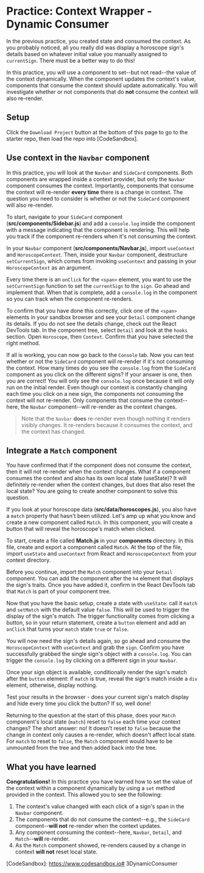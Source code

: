 # Practice: Context Wrapper - Dynamic Consumer

In the previous practice, you created state and consumed the context. As you
probably noticed, all you really did was display a horoscope sign's details
based on whatever initial value you manually assigned to `currentSign`. There
must be a better way to do this!

In this practice, you will use a component to set--but not read--the value of
the context dynamically. When the component updates the context's value,
components that consume the context should update automatically. You will
investigate whether or not components that do **not** consume the context will
also re-render.

## Setup

Click the `Download Project` button at the bottom of this page to go to the
starter repo, then load the repo into [CodeSandbox].

## Use context in the `Navbar` component

In this practice, you will look at the `Navbar` and `SideCard` components. Both
components are wrapped inside a context provider, but only the `Navbar`
component consumes the context. Importantly, components that consume the context
will re-render **every time** there is a change in context. The question you
need to consider is whether or not the `SideCard` component will also re-render.

To start, navigate to your `SideCard` component (__src/components/Sidebar.js__)
and add a `console.log` inside the component with a message indicating that the
component is rendering. This will help you track if the component re-renders
when it's not consuming the context.

In your `Navbar` component (__src/components/Navbar.js__), import `useContext`
and `HoroscopeContext`. Then, inside your `Navbar` component, destructure
`setCurrentSign`, which comes from invoking `useContext` and passing in your
`HoroscopeContext` as an argument.

Every time there is an `onClick` for the `<span>` element, you want to use the
`setCurrentSign` function to set the `currentSign` to the `sign`. Go ahead and
implement that. When that is complete, add a `console.log` in the component so
you can track when the component re-renders.

To confirm that you have done this correctly, click one of the `<span>` elements
in your sandbox browser and see your `Detail` component change its details. If
you do not see the details change, check out the React DevTools tab. In the
component tree, select `Detail` and look at the `hooks` section. Open
`Horoscope`, then `Context`. Confirm that you have selected the right method.

If all is working, you can now go back to the `Console` tab. Now you can test
whether or not the `SideCard` component will re-render if it's not consuming the
context. How many times do you see the `console.log` from the `SideCard`
component as you click on the different signs? If your answer is one, then you
are correct! You will only see the `console.log` once because it will only run
on the initial render. Even though our context is constantly changing each time
you click on a new sign, the components not consuming the context will not
re-render. Only components that consume the context--here, the `Navbar`
component--will re-render as the context changes.

> Note that the `Navbar` **does** re-render even though nothing it renders
> visibly changes. It re-renders because it consumes the context, and the
> context has changed.

## Integrate a `Match` component

You have confirmed that if the component does not consume the context, then it
will not re-render when the context changes. What if a component consumes
the context and also has its own local state (useState)? It will definitely
re-render when the context changes, but does that also reset the local state?
You are going to create another component to solve this question.

If you look at your horoscope data (__src/data/horoscopes.js__), you also have a
`match` property that hasn't been utilized. Let's amp up what you know and
create a new component called `Match`. In this component, you will create a
button that will reveal the horoscope's match when clicked.

To start, create a file called __Match.js__ in your __components__ directory. In
this file, create and export a component called `Match`. At the top of the
file, import `useState` and `useContext` from React and `HoroscopeContext` from
your context directory.

Before you continue, import the `Match` component into your `Detail` component.
You can add the component after the `h4` element that displays the sign's
traits. Once you have added it, confirm in the React DevTools tab that `Match`
is part of your component tree.

Now that you have the basic setup, create a state with `useState`: call it
`match` and `setMatch` with the default value `false`. This will be used to
trigger the display of the sign's match. The trigger functionality comes from
clicking a button, so in your return statement, create a `button` element and
add an `onClick` that turns your `match` state `true` or `false`.

You will now need the sign's details again, so go ahead and consume the
`HoroscopeContext` with `useContext` and grab the `sign`. Confirm you have
successfully grabbed the single sign's object with a `console.log`. You can
trigger the `console.log` by clicking on a different sign in your `Navbar`.

Once your sign object is available, conditionally render the sign's match after
the `button` element: if `match` is true, reveal the sign's match inside a `div`
element, otherwise, display nothing.

Test your results in the browser - does your current sign's match display and
hide every time you click the button? If so, well done!

Returning to the question at the start of this phase, does your `Match`
component's local state (`match`) reset to `false` each time your context
changes? The short answer: no! It doesn't reset to `false` because the change in
context only causes a re-render, which doesn't affect local state. For `match`
to reset to `false`, the `Match` component would have to be unmounted from the
tree and then added back into the tree.

## What you have learned

**Congratulations!** In this practice you have learned how to set the value of
the context within a component dynamically by using a `set` method provided in
the context. This allowed you to see the following:

1. The context's value changed with each click of a sign's span in the `Navbar`
   component.
2. The components that do not consume the context--e.g., the `SideCard`
   component--**will not** re-render when the context updates.
3. Any component consuming the context--here, `Navbar`, `Detail`, and
   `Match`--**will** re-render.
4. As the `Match` component showed, re-renders caused by a change in context
   **will not** reset local state.

[CodeSandbox]: https://www.codesandbox.io# 3DynamicConsumer
